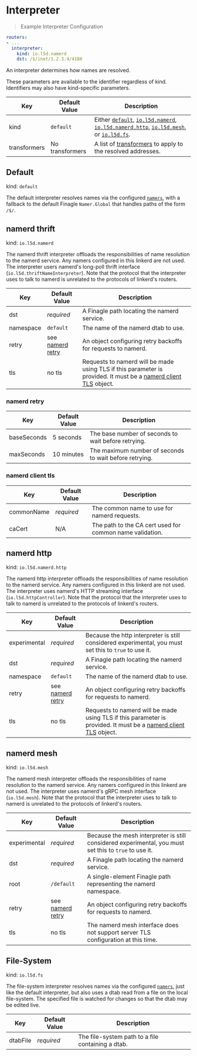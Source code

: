 # Interpreter

> Example Interpreter Configuration

```yaml
routers:
- ...
  interpreter:
    kind: io.l5d.namerd
    dst: /$/inet/1.2.3.4/4180
```

An interpreter determines how names are resolved.

<aside class="notice">
These parameters are available to the identifier regardless of kind. Identifiers may also have kind-specific parameters.
</aside>

Key | Default Value | Description
--- | ------------- | -----------
kind | `default` | Either [`default`](#default), [`io.l5d.namerd`](#namerd-thrift), [`io.l5d.namerd.http`](#namerd-http), [`io.l5d.mesh`](#namerd-mesh), or [`io.l5d.fs`](#file-system).
transformers | No transformers | A list of [transformers](#transformer) to apply to the resolved addresses.

## Default

kind: `default`

The default interpreter resolves names via the configured
[`namers`](#namers), with a fallback to the default Finagle
`Namer.Global` that handles paths of the form `/$/`.

## namerd thrift

kind: `io.l5d.namerd`

The namerd thrift interpreter offloads the responsibilities of name resolution
to the namerd service.  Any namers configured in this linkerd are not used.  The
interpreter users namerd's long-poll thrift interface
(`io.l5d.thriftNameInterpreter`). Note that the protocol that the interpreter
uses to talk to namerd is unrelated to the protocols of linkerd's routers.

Key | Default Value | Description
--- | ------------- | -----------
dst | _required_ | A Finagle path locating the namerd service.
namespace | `default` | The name of the namerd dtab to use.
retry | see [namerd retry](#namerd-retry) | An object configuring retry backoffs for requests to namerd.
tls | no tls | Requests to namerd will be made using TLS if this parameter is provided.  It must be a [namerd client TLS](#namerd-client-tls) object.

### namerd retry

Key | Default Value | Description
--- | ------------- | -----------
baseSeconds | 5 seconds | The base number of seconds to wait before retrying.
maxSeconds | 10 minutes | The maximum number of seconds to wait before retrying.

### namerd client tls

Key | Default Value | Description
--- | ------------- | -----------
commonName | _required_ | The common name to use for namerd requests.
caCert | N/A | The path to the CA cert used for common name validation.

## namerd http

kind: `io.l5d.namerd.http`

The namerd http interpreter offloads the responsibilities of name resolution to
the namerd service.  Any namers configured in this linkerd are not used.  The
interpreter uses namerd's HTTP streaming interface (`io.l5d.httpController`).
Note that the protocol that the interpreter uses to talk to namerd is unrelated
to the protocols of linkerd's routers.

Key | Default Value | Description
--- | ------------- | -----------
experimental | _required_ | Because the http interpreter is still considered experimental, you must set this to `true` to use it.
dst | _required_ | A Finagle path locating the namerd service.
namespace | `default` | The name of the namerd dtab to use.
retry | see [namerd retry](#namerd-retry) | An object configuring retry backoffs for requests to namerd.
tls | no tls | Requests to namerd will be made using TLS if this parameter is provided.  It must be a [namerd client TLS](#namerd-client-tls) object.

## namerd mesh

kind: `io.l5d.mesh`

The namerd mesh interpreter offloads the responsibilities of name resolution to
the namerd service.  Any namers configured in this linkerd are not used.  The
interpreter uses namerd's gRPC mesh interface (`io.l5d.mesh`). Note that the
protocol that the interpreter uses to talk to namerd is unrelated to the
protocols of linkerd's routers.

Key | Default Value | Description
--- | ------------- | -----------
experimental | _required_ | Because the mesh interpreter is still considered experimental, you must set this to `true` to use it.
dst | _required_ | A Finagle path locating the namerd service.
root | `/default` | A single-element Finagle path representing the namerd namespace.
retry | see [namerd retry](#namerd-retry) | An object configuring retry backoffs for requests to namerd.
tls | no tls | The namerd mesh interface does not support server TLS configuration at this time.

## File-System

kind: `io.l5d.fs`

The file-system interpreter resolves names via the configured
[`namers`](#namers), just like the default interpreter, but also uses
a dtab read from a file on the local file-system.  The specified file is watched
for changes so that the dtab may be edited live.

Key | Default Value | Description
--- | ------------- | -----------
dtabFile | _required_ | The file-system path to a file containing a dtab.
